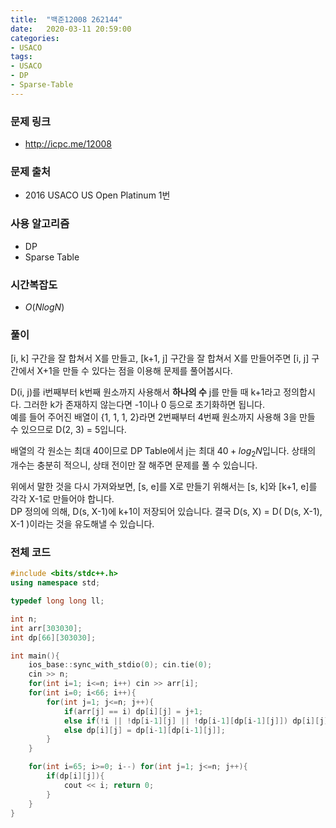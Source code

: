 ```yaml
---
title:  "백준12008 262144"
date:   2020-03-11 20:59:00
categories:
- USACO
tags:
- USACO
- DP
- Sparse-Table
---
```


### 문제 링크
* http://icpc.me/12008

### 문제 출처
* 2016 USACO US Open Platinum 1번

### 사용 알고리즘
* DP
* Sparse Table

### 시간복잡도
* $O(N log N)$

### 풀이
[i, k] 구간을 잘 합쳐서 X를 만들고, [k+1, j] 구간을 잘 합쳐서 X를 만들어주면 [i, j] 구간에서 X+1을 만들 수 있다는 점을 이용해 문제를 풀어봅시다.

D(i, j)를 i번째부터 k번째 원소까지 사용해서 **하나의 수** j를 만들 때 k+1라고 정의합시다. 그러한 k가 존재하지 않는다면 -1이나 0 등으로 초기화하면 됩니다.<br>
예를 들어 주어진 배열이 {1, 1, 1, 2}라면 2번째부터 4번째 원소까지 사용해 3을 만들 수 있으므로 D(2, 3) = 5입니다.

배열의 각 원소는 최대 40이므로 DP Table에서 j는 최대 $40 + log_2 N$입니다. 상태의 개수는 충분히 적으니, 상태 전이만 잘 해주면 문제를 풀 수 있습니다.

위에서 말한 것을 다시 가져와보면, [s, e]를 X로 만들기 위해서는 [s, k]와 [k+1, e]를 각각 X-1로 만들어야 합니다.<br>
DP 정의에 의해, D(s, X-1)에 k+1이 저장되어 있습니다. 결국 D(s, X) = D( D(s, X-1), X-1 )이라는 것을 유도해낼 수 있습니다.

### 전체 코드
```cpp
#include <bits/stdc++.h>
using namespace std;

typedef long long ll;

int n;
int arr[303030];
int dp[66][303030];

int main(){
    ios_base::sync_with_stdio(0); cin.tie(0);
    cin >> n;
    for(int i=1; i<=n; i++) cin >> arr[i];
    for(int i=0; i<66; i++){
        for(int j=1; j<=n; j++){
            if(arr[j] == i) dp[i][j] = j+1;
            else if(!i || !dp[i-1][j] || !dp[i-1][dp[i-1][j]]) dp[i][j] = 0;
            else dp[i][j] = dp[i-1][dp[i-1][j]];
        }
    }

    for(int i=65; i>=0; i--) for(int j=1; j<=n; j++){
        if(dp[i][j]){
            cout << i; return 0;
        }
    }
}
```

